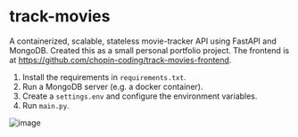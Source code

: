 # track-movies
A containerized, scalable, stateless movie-tracker API using FastAPI and MongoDB. Created this as a small personal portfolio project. The frontend is at https://github.com/chopin-coding/track-movies-frontend.

1. Install the requirements in `requirements.txt`.
2. Run a MongoDB server (e.g. a docker container).
3. Create a `settings.env` and configure the environment variables.
4. Run `main.py`.

![image](https://github.com/chopin-coding/track-movies/assets/15129638/8e083808-0cc2-4d57-9645-c1c60f30e14c)
